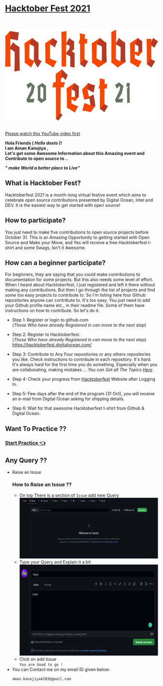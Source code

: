 # [**Hacktober Fest 2021**](https://hacktoberfest.digitalocean.com/)

<br>
<br>
<img height="300px" width="auto" style="align-item:center; background-color:#F4F0E1;" src="./images/htp.svg">
<br>
<br>

[Please watch this YouTube video first](https://www.youtube.com/watch?v=JZeHxbLm_IQ)

**Hola Friends ( _Hello dosto_ )! <br>
I am **Aman Kanojiya** , <br>
Let's get some Awesome Information about this Amazing event and Contribute to open source to ..<br>**

**_" make World a better place to Live"_**

## What is Hacktober Fest?

Hacktoberfest 2021 is a month-long virtual festive event which aims to celebrate open source contributions presented by Digital Ocean, Intel and DEV. It is the easiest way to get started with open source!

## How to participate?

You just need to make five contributions to open source projects before October 31. This is an Amazing Opportunity to getting started with Open Source and Make your Move, and Yes will receive a free Hacktoberfest t-shirt and some Swags, Isn't it Awesome.

## How can a beginner participate?

For beginners, they are saying that you could make contributions to documentation for some projects. But this also needs some level of effort. When I heard about Hacktoberfest, I just registered and left it there without making any contributions. But then I go through the list of projects and find some too easy projects to contribute to. So I'm listing here four Github repositories anyone can contribute to. It's too easy. You just need to add your Github profile name etc., in their readme file. Some of them have instructions on how to contribute. So let's do it.

- Step 1: Register or login to github.com <br>
  (_Those Who have already Registered in can move to the next step_)
- Step 2: Register to Hacktoberfest.<br>
  (_Those Who have already Registered in can move to the next step_)
  https://hacktoberfest.digitalocean.com/
- Step 3: Contribute to Any Four repositories or any others repositories you like. Check instructions to contribute in each repository. It's hard. It's always hard for the first time you do something. Especially when you are collaborating, making mistakes …
    *_You can Get all The Topics [Here](https://github.com/topics/hacktoberfest)_*

- Step 4: Check your progress from [Hacktoberfest](https://hacktoberfest.digitalocean.com/) Website after Logging In.

- Step 5: Few days after the end of the program (31 Oct), you will receive an e-mail from Digital Ocean asking for shipping details. 

- Step 6: Wait for that awesome Hacktoberfest t-shirt from Github & Digital Ocean.

## Want To Practice ??

### [Start Practice 👈](http://example.com/)

## Any Query ??

- Raise an Issue
  ### How to Raise an Issue ??
  - On top There is a section of `Issue` add new Query<br>
    <img height="200px" width="500px" src="./images/newissue.png"></img><br>
  - Type your Query and Explain it a bit<br>
    <img height="300px" width="600px" src="./images/Fill.png"></img><br>
  - Click on add Issue<br>
    `You are Good to go !`
- You can Contact me on my email ID given below:
  ```bash
  aman.kanojiya4203@gmail.com
  ```
<!-- edit -->
